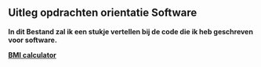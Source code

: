 ## Uitleg opdrachten orientatie Software

**In dit Bestand zal ik een stukje vertellen bij de code die ik heb geschreven voor software.**

**[BMI calculator](../BMIcal.sln)**
